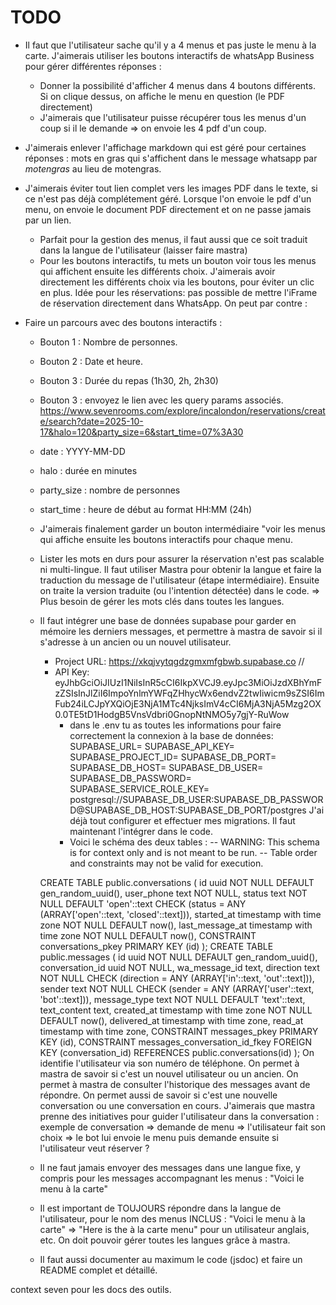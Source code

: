 # TODO

- Il faut que l'utilisateur sache qu'il y a 4 menus et pas juste le menu à la carte.
J'aimerais utiliser les boutons interactifs de whatsApp Business pour gérer différentes réponses : 
  - Donner la possibilité d'afficher 4 menus dans 4 boutons différents. Si on clique dessus, on affiche le menu en question (le PDF directement)
  - J'aimerais que l'utilisateur puisse récupérer tous les menus d'un coup si il le demande => on envoie les 4 pdf d'un coup.
- J'aimerais enlever l'affichage markdown qui est géré pour certaines réponses : mots en gras qui s'affichent dans le message whatsapp par *motengras* au lieu de motengras.
- J'aimerais éviter tout lien complet vers les images PDF dans le texte, si ce n'est pas déjà complétement géré. Lorsque l'on envoie le pdf d'un menu, on envoie le document PDF directement et on ne passe jamais par un lien.

  - Parfait pour la gestion des menus, il faut aussi que ce soit traduit dans la langue de l'utilisateur (laisser faire mastra)
  - Pour les boutons interactifs, tu mets un bouton voir tous les menus qui affichent ensuite les différents choix. J'aimerais avoir directement les différents choix via les boutons, pour éviter un clic en plus.
  Idée pour les réservations: pas possible de mettre l'iFrame de réservation directement dans WhatsApp.
  On peut par contre :
- Faire un parcours avec des boutons interactifs :
  - Bouton 1 : Nombre de personnes.
  - Bouton 2 : Date et heure.
  - Bouton 3 : Durée du repas (1h30, 2h, 2h30)
  - Bouton 3 : envoyez le lien avec les query params associés.
    https://www.sevenrooms.com/explore/incalondon/reservations/create/search?date=2025-10-17&halo=120&party_size=6&start_time=07%3A30
  - date : YYYY-MM-DD
  - halo : durée en minutes
  - party_size : nombre de personnes
  - start_time : heure de début au format HH:MM (24h)
  
  - J'aimerais finalement garder un bouton intermédiaire "voir les menus qui affiche ensuite les boutons interactifs pour chaque menu.
  - Lister les mots en durs pour assurer la réservation n'est pas scalable ni multi-lingue. Il faut utiliser Mastra pour obtenir la langue et faire la traduction du message de l'utilisateur (étape intermédiaire). Ensuite on traite la version traduite (ou l'intention détectée) dans le code. => Plus besoin de gérer les mots clés dans toutes les langues.
  - Il faut intégrer une base de données supabase pour garder en mémoire les derniers messages, et permettre à mastra de savoir si il s'adresse à un ancien ou un nouvel utilisateur.
    - Project URL: https://xkqjvytqgdzgmxmfgbwb.supabase.co // 
    - API Key: eyJhbGciOiJIUzI1NiIsInR5cCI6IkpXVCJ9.eyJpc3MiOiJzdXBhYmFzZSIsInJlZiI6ImpoYnlmYWFqZHhycWx6endvZ2twIiwicm9sZSI6ImFub24iLCJpYXQiOjE3NjA1MTc4NjksImV4cCI6MjA3NjA5Mzg2OX0.0TE5tD1HodgB5VnsVdbri0GnopNtNMO5y7gjY-RuWow
      - dans le .env tu as toutes les informations pour faire correctement la connexion à la base de données:
        SUPABASE_URL=
        SUPABASE_API_KEY=
        SUPABASE_PROJECT_ID=
        SUPABASE_DB_PORT=
        SUPABASE_DB_HOST=
        SUPABASE_DB_USER=
        SUPABASE_DB_PASSWORD=
        SUPABASE_SERVICE_ROLE_KEY=
      postgresql://SUPABASE_DB_USER:SUPABASE_DB_PASSWORD@SUPABASE_DB_HOST:SUPABASE_DB_PORT/postgres
      J'ai déjà tout configurer et effectuer mes migrations. Il faut maintenant l'intégrer dans le code.
      - Voici le schéma des deux tables :
        -- WARNING: This schema is for context only and is not meant to be run.
        -- Table order and constraints may not be valid for execution.

    CREATE TABLE public.conversations (
        id uuid NOT NULL DEFAULT gen_random_uuid(),
        user_phone text NOT NULL,
        status text NOT NULL DEFAULT 'open'::text CHECK (status = ANY (ARRAY['open'::text, 'closed'::text])),
        started_at timestamp with time zone NOT NULL DEFAULT now(),
        last_message_at timestamp with time zone NOT NULL DEFAULT now(),
        CONSTRAINT conversations_pkey PRIMARY KEY (id)
    );
    CREATE TABLE public.messages (
        id uuid NOT NULL DEFAULT gen_random_uuid(),
        conversation_id uuid NOT NULL,
        wa_message_id text,
        direction text NOT NULL CHECK (direction = ANY (ARRAY['in'::text, 'out'::text])),
        sender text NOT NULL CHECK (sender = ANY (ARRAY['user'::text, 'bot'::text])),
        message_type text NOT NULL DEFAULT 'text'::text,
        text_content text,
        created_at timestamp with time zone NOT NULL DEFAULT now(),
        delivered_at timestamp with time zone,
        read_at timestamp with time zone,
        CONSTRAINT messages_pkey PRIMARY KEY (id),
        CONSTRAINT messages_conversation_id_fkey FOREIGN KEY (conversation_id) REFERENCES public.conversations(id)
    );
      On identifie l'utilisateur via son numéro de téléphone.
      On permet à mastra de savoir si c'est un nouvel utilisateur ou un ancien.
      On permet à mastra de consulter l'historique des messages avant de répondre.
      On permet aussi de savoir si c'est une nouvelle conversation ou une conversation en cours.
  J'aimerais que mastra prenne des initiatives pour guider l'utilisateur dans la conversation : exemple de conversation => demande de menu => l'utilisateur fait son choix => le bot lui envoie le menu puis demande ensuite si l'utilisateur veut réserver ?
  - Il ne faut jamais envoyer des messages dans une langue fixe, y compris pour les messages accompagnant les menus : "Voici le menu à la carte"
  - Il est important de TOUJOURS répondre dans la langue de l'utilisateur, pour le nom des menus INCLUS : "Voici le menu à la carte" => "Here is the à la carte menu" pour un utilisateur anglais, etc. On doit pouvoir gérer toutes les langues grâce à mastra.
  - Il faut aussi documenter au maximum le code (jsdoc) et faire un README complet et détaillé.

context seven pour les docs des outils.